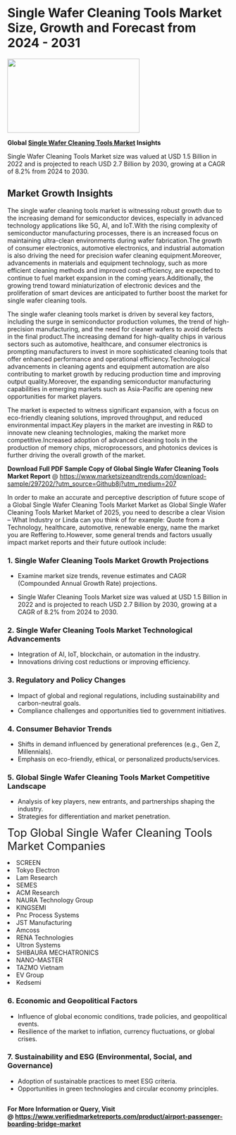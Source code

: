 <H1>Single Wafer Cleaning Tools Market Size, Growth and Forecast from 2024 - 2031</H1><img class="aligncenter size-medium wp-image-584254" src="https://thirdeyenews.in/wp-content/uploads/2024/09/Global-Market-Research-300x168.jpeg" alt="" width="300" height="168" /><p><strong>Global&nbsp;<a href="https://www.marketsizeandtrends.com/download-sample/297202/?utm_source=Github8j?utm_medium=207">Single Wafer Cleaning Tools Market</a> Insights</strong></p><p>Single Wafer Cleaning Tools Market size was valued at USD 1.5 Billion in 2022 and is projected to reach USD 2.7 Billion by 2030, growing at a CAGR of 8.2% from 2024 to 2030.</p><p><h2>Market Growth Insights</h2> <p>The single wafer cleaning tools market is witnessing robust growth due to the increasing demand for semiconductor devices, especially in advanced technology applications like 5G, AI, and IoT.With the rising complexity of semiconductor manufacturing processes, there is an increased focus on maintaining ultra-clean environments during wafer fabrication.The growth of consumer electronics, automotive electronics, and industrial automation is also driving the need for precision wafer cleaning equipment.Moreover, advancements in materials and equipment technology, such as more efficient cleaning methods and improved cost-efficiency, are expected to continue to fuel market expansion in the coming years.Additionally, the growing trend toward miniaturization of electronic devices and the proliferation of smart devices are anticipated to further boost the market for single wafer cleaning tools.</p> <p>The single wafer cleaning tools market is driven by several key factors, including the surge in semiconductor production volumes, the trend of high-precision manufacturing, and the need for cleaner wafers to avoid defects in the final product.The increasing demand for high-quality chips in various sectors such as automotive, healthcare, and consumer electronics is prompting manufacturers to invest in more sophisticated cleaning tools that offer enhanced performance and operational efficiency.Technological advancements in cleaning agents and equipment automation are also contributing to market growth by reducing production time and improving output quality.Moreover, the expanding semiconductor manufacturing capabilities in emerging markets such as Asia-Pacific are opening new opportunities for market players.</p> <p>The market is expected to witness significant expansion, with a focus on eco-friendly cleaning solutions, improved throughput, and reduced environmental impact.Key players in the market are investing in R&D to innovate new cleaning technologies, making the market more competitive.Increased adoption of advanced cleaning tools in the production of memory chips, microprocessors, and photonics devices is further driving the overall growth of the market.</p> <p><span class=""><strong>Download Full PDF Sample Copy of Global Single Wafer Cleaning Tools Market Report</strong> @ <a href="https://www.marketsizeandtrends.com/download-sample/297202/?utm_source=Github8j?utm_medium=207" target="_blank">https://www.marketsizeandtrends.com/download-sample/297202/?utm_source=Github8j?utm_medium=207</a></span></p><p>In order to make an accurate and perceptive description of future scope of a Global&nbsp;Single Wafer Cleaning Tools Market Market as Global&nbsp;Single Wafer Cleaning Tools Market Market of 2025, you need to describe a clear Vision &ndash; What Industry or Linda can you think of for example: Quote from a Technology, healthcare, automotive, renewable energy, name the market you are Reffering to.However, some general trends and factors usually impact market reports and their future outlook include:</p><h3>1.&nbsp;<strong>Single Wafer Cleaning Tools Market Growth Projections</strong></h3><ul><li>Examine market size trends, revenue estimates and CAGR (Compounded Annual Growth Rate) projections.</li><li><p>Single Wafer Cleaning Tools Market size was valued at USD 1.5 Billion in 2022 and is projected to reach USD 2.7 Billion by 2030, growing at a CAGR of 8.2% from 2024 to 2030.</p></li></ul><h3>2.&nbsp;<strong>Single Wafer Cleaning Tools Market Technological Advancements</strong></h3><ul><li>Integration of AI, IoT, blockchain, or automation in the industry.</li><li>Innovations driving cost reductions or improving efficiency.</li></ul><h3>3.&nbsp;<strong>Regulatory and Policy Changes</strong></h3><ul><li>Impact of global and regional regulations, including sustainability and carbon-neutral goals.</li><li>Compliance challenges and opportunities tied to government initiatives.</li></ul><h3>4.&nbsp;<strong>Consumer Behavior Trends</strong></h3><ul><li>Shifts in demand influenced by generational preferences (e.g., Gen Z, Millennials).</li><li>Emphasis on eco-friendly, ethical, or personalized products/services.</li></ul><h3>5.&nbsp;<strong>Global Single Wafer Cleaning Tools Market Competitive Landscape</strong></h3><ul><li>Analysis of key players, new entrants, and partnerships shaping the industry.</li><li>Strategies for differentiation and market penetration.</li></ul><p data-pm-slice="1 1 []"><span style="color: inherit; font-family: inherit; font-size: 25px;">Top Global Single Wafer Cleaning Tools Market Companies</span></p><div class="" data-test-id=""><p><li>SCREEN</li><li> Tokyo Electron</li><li> Lam Research</li><li> SEMES</li><li> ACM Research</li><li> NAURA Technology Group</li><li> KINGSEMI</li><li> Pnc Process Systems</li><li> JST Manufacturing</li><li> Amcoss</li><li> RENA Technologies</li><li> Ultron Systems</li><li> SHIBAURA MECHATRONICS</li><li> NANO-MASTER</li><li> TAZMO Vietnam</li><li> EV Group</li><li> Kedsemi</li></p></div><h3>6.&nbsp;<strong>Economic and Geopolitical Factors</strong></h3><ul><li>Influence of global economic conditions, trade policies, and geopolitical events.</li><li>Resilience of the market to inflation, currency fluctuations, or global crises.</li></ul><h3>7.&nbsp;<strong>Sustainability and ESG (Environmental, Social, and Governance)</strong></h3><ul><li>Adoption of sustainable practices to meet ESG criteria.</li><li>Opportunities in green technologies and circular economy principles.</li></ul><h2><strong style="font-size: 14px;">For More Information or Query, Visit @&nbsp;</strong><a style="background-color: #ffffff; font-size: 14px;" href="https://www.marketsizeandtrends.com/report/single-wafer-cleaning-tools-market/" target="_blank">https://www.verifiedmarketreports.com/product/airport-passenger-boarding-bridge-market</a></h2>